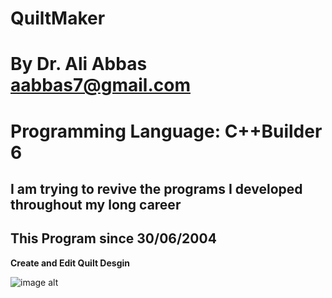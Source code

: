 # QuiltMaker
# By Dr. Ali Abbas aabbas7@gmail.com
# Programming Language: C++Builder 6
## I am trying to revive the programs I developed throughout my long career
## This Program since 30/06/2004

**Create and Edit Quilt Desgin**


![image alt](https://github.com/aabbas77-web/Halftone-Maker/releases/download/FirstRelease/GIRL01.BMP)<br/>
